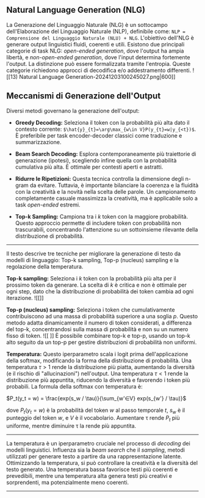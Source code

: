
## Natural Language Generation (NLG)

La Generazione del Linguaggio Naturale (NLG) è un sottocampo dell'Elaborazione del Linguaggio Naturale (NLP), definibile come:  `NLP = Comprensione del Linguaggio Naturale (NLU) + NLG`.  L'obiettivo dell'NLG è generare output linguistici fluidi, coerenti e utili.  Esistono due principali categorie di task NLG:  *open-ended generation*, dove l'output ha ampia libertà, e *non-open-ended generation*, dove l'input determina fortemente l'output.  La distinzione può essere formalizzata tramite l'entropia.  Queste categorie richiedono approcci di decodifica e/o addestramento differenti. ![[13) Natural Language Generation-20241203100245027.png|600]]


## Meccanismi di Generazione dell'Output

Diversi metodi governano la generazione dell'output:

* **Greedy Decoding:** Seleziona il token con la probabilità più alta dato il contesto corrente:  `$\hat{y}_{t}=\arg\max_{w\in V}P(y_{t}=w|y_{<t})$`.  È preferibile per task encoder-decoder classici come traduzione e summarizzazione.

* **Beam Search Decoding:** Esplora contemporaneamente più traiettorie di generazione (ipotesi), scegliendo infine quella con la probabilità cumulativa più alta.  È ottimale per contesti aperti e astratti.

* **Ridurre le Ripetizioni:**  Questa tecnica controlla la dimensione degli n-gram da evitare.  Tuttavia,  è importante bilanciare la coerenza e la fluidità con la creatività e la novità nella scelta delle parole.  Un campionamento completamente casuale massimizza la creatività, ma è applicabile solo a task *open-ended* estremi.

* **Top-k Sampling:**  Campiona tra i *k* token con la maggiore probabilità.  Questo approccio permette di includere token con probabilità non trascurabili, concentrando l'attenzione su un sottoinsieme rilevante della distribuzione di probabilità.

---

Il testo descrive tre tecniche per migliorare la generazione di testo da modelli di linguaggio: Top-k sampling, Top-p (nucleus) sampling e la regolazione della temperatura.

**Top-k sampling:** Seleziona i *k* token con la probabilità più alta per il prossimo token da generare.  La scelta di *k* è critica e non è ottimale per ogni step, dato che la distribuzione di probabilità dei token cambia ad ogni iterazione.  ![[]]

**Top-p (nucleus) sampling:**  Seleziona i token che cumulativamente contribuiscono ad una massa di probabilità superiore a una soglia *p*.  Questo metodo adatta dinamicamente il numero di token considerati, a differenza del top-k, concentrandosi sulla massa di probabilità e non su un numero fisso di token. ![[ ]]  È possibile combinare top-k e top-p, usando un top-k alto seguito da un top-p per gestire distribuzioni di probabilità non uniformi.

**Temperatura:**  Questo iperparametro scala i logit prima dell'applicazione della softmax, modificando la forma della distribuzione di probabilità.  Una temperatura $\tau > 1$ rende la distribuzione più piatta, aumentando la diversità (e il rischio di "allucinazioni") nell'output.  Una temperatura $\tau < 1$ rende la distribuzione più appuntita, riducendo la diversità e favorendo i token più probabili. La formula della softmax con temperatura è:

$P_t(y_t = w) = \frac{exp(s_w / \tau)}{\sum_{w'∈V} exp(s_{w'} / \tau)}$

dove  $P_t(y_t = w)$ è la probabilità del token *w* al passo temporale *t*,  $s_w$ è il punteggio del token *w*, e *V* è il vocabolario.  Aumentare τ rende *P<sub>t</sub>* più uniforme, mentre diminuire τ la rende più appuntita.

---

La temperatura è un iperparametro cruciale nel processo di *decoding* dei modelli linguistici.  Influenza sia la *beam search* che il *sampling*, metodi utilizzati per generare testo a partire da una rappresentazione latente.  Ottimizzando la temperatura, si può controllare la creatività e la diversità del testo generato.  Una temperatura bassa favorisce testi più coerenti e prevedibili, mentre una temperatura alta genera testi più creativi e sorprendenti, ma potenzialmente meno coerenti.

---

